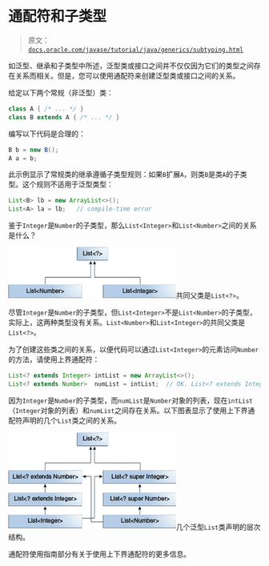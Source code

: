 # 通配符和子类型

> 原文：[`docs.oracle.com/javase/tutorial/java/generics/subtyping.html`](https://docs.oracle.com/javase/tutorial/java/generics/subtyping.html)

如泛型、继承和子类型中所述，泛型类或接口之间并不仅仅因为它们的类型之间存在关系而相关。但是，您可以使用通配符来创建泛型类或接口之间的关系。

给定以下两个常规（非泛型）类：

```java
class A { /* ... */ }
class B extends A { /* ... */ }

```

编写以下代码是合理的：

```java
B b = new B();
A a = b;

```

此示例显示了常规类的继承遵循子类型规则：如果`B`扩展`A`，则类`B`是类`A`的子类型。这个规则不适用于泛型类型：

```java
List<B> lb = new ArrayList<>();
List<A> la = lb;   // compile-time error

```

鉴于`Integer`是`Number`的子类型，那么`List<Integer>`和`List<Number>`之间的关系是什么？

![显示 List<Number>和 List<Integer>的共同父类是未知类型列表的图表](img/dc022f9377d33074da806ba77ff31bd6.png)共同父类是`List<?>`。

尽管`Integer`是`Number`的子类型，但`List<Integer>`不是`List<Number>`的子类型，实际上，这两种类型没有关系。`List<Number>`和`List<Integer>`的共同父类是`List<?>`。

为了创建这些类之间的关系，以便代码可以通过`List<Integer>`的元素访问`Number`的方法，请使用上界通配符：

```java
List<? extends Integer> intList = new ArrayList<>();
List<? extends Number>  numList = intList;  // OK. List<? extends Integer> is a subtype of List<? extends Number>

```

因为`Integer`是`Number`的子类型，而`numList`是`Number`对象的列表，现在`intList`（`Integer`对象的列表）和`numList`之间存在关系。以下图表显示了使用上下界通配符声明的几个`List`类之间的关系。

![显示 List<Integer>是 List<? extends Integer>和 List<? super Integer>的子类型。List<? extends Integer>是 List<? extends Number>的子类型，后者是 List<?>的子类型。List<Number>是 List<? super Number>和 List>? extends Number>的子类型。List<? super Number>是 List<? super Integer>的子类型，后者是 List<?>的子类型。](img/7e91e8f2f44799ac416b04b63ecb5570.png)几个泛型`List`类声明的层次结构。

通配符使用指南部分有关于使用上下界通配符的更多信息。
